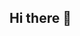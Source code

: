## Hi there 👋

<!--
**LauraValentine/LauraValentine** is a ✨ _special_ ✨ repository because its `README.md` (this file) appears on your GitHub profile.

Boas vindas ao meu perfil 💙💙

Meu nome é Laura Valentine

-Estou estudando na Alura
-Estou me desenvolvendo na linguagem JavaScript
-Utilizo esse espaço para minha organização e compartilhamento dos meu projetos desenvolvidos

Você pode entrar em contato comigo 📫

00001092658555sp@al.educacao.sp.gov.br 
